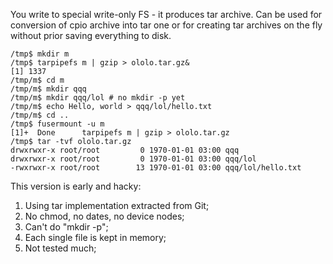 You write to special write-only FS - it produces tar archive. Can be used for conversion of cpio archive into tar one or for creating tar archives on the fly without prior saving everything to disk.

    /tmp$ mkdir m
    /tmp$ tarpipefs m | gzip > ololo.tar.gz&
    [1] 1337
    /tmp/m$ cd m
    /tmp/m$ mkdir qqq
    /tmp/m$ mkdir qqq/lol # no mkdir -p yet
    /tmp/m$ echo Hello, world > qqq/lol/hello.txt
    /tmp/m$ cd ..
    /tmp$ fusermount -u m
    [1]+  Done      tarpipefs m | gzip > ololo.tar.gz
    /tmp$ tar -tvf ololo.tar.gz
    drwxrwxr-x root/root         0 1970-01-01 03:00 qqq
    drwxrwxr-x root/root         0 1970-01-01 03:00 qqq/lol
    -rwxrwxr-x root/root        13 1970-01-01 03:00 qqq/lol/hello.txt

This version is early and hacky:

1. Using tar implementation extracted from Git;
2. No chmod, no dates, no device nodes;
3. Can't do "mkdir -p";
4. Each single file is kept in memory;
5. Not tested much;
